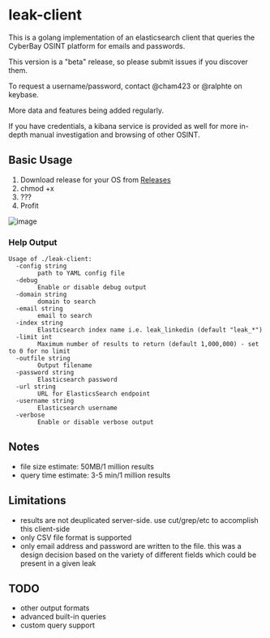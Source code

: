 # leak-client
This is a golang implementation of an elasticsearch client that queries the CyberBay OSINT platform for emails and passwords.

This version is a "beta" release, so please submit issues if you discover them.

To request a username/password, contact @cham423 or @ralphte on keybase.

More data and features being added regularly.

If you have credentials, a kibana service is provided as well for more in-depth manual investigation and browsing of other OSINT. 

## Basic Usage
1. Download release for your OS from [Releases](https://github.com/cham423/leak-client/releases)
2. chmod +x
3. ???
4. Profit

![image](https://user-images.githubusercontent.com/32488787/82004951-1e5a7f80-9632-11ea-99a3-a2a612691574.png)

### Help Output
```
Usage of ./leak-client:
  -config string
        path to YAML config file
  -debug
        Enable or disable debug output
  -domain string
        domain to search
  -email string
        email to search
  -index string
        Elasticsearch index name i.e. leak_linkedin (default "leak_*")
  -limit int
        Maximum number of results to return (default 1,000,000) - set to 0 for no limit
  -outfile string
        Output filename
  -password string
        Elasticsearch password
  -url string
        URL for ElasticsSearch endpoint
  -username string
        Elasticsearch username
  -verbose
        Enable or disable verbose output
```

## Notes
- file size estimate: 50MB/1 million results
- query time estimate: 3-5 min/1 million results

## Limitations
- results are not deuplicated server-side. use cut/grep/etc to accomplish this client-side
- only CSV file format is supported
- only email address and password are written to the file. this was a design decision based on the variety of different fields which could be present in a given leak

## TODO
- other output formats
- advanced built-in queries
- custom query support

